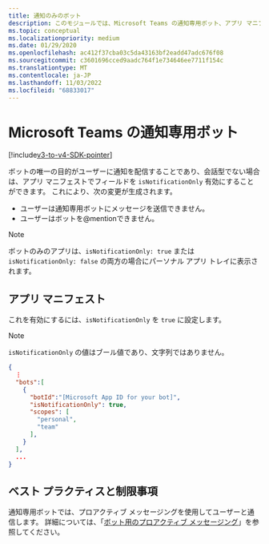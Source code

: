 ```yaml
---
title: 通知のみのボット
description: このモジュールでは、Microsoft Teams の通知専用ボット、アプリ マニフェスト、およびそのベスト プラクティスと制限事項について説明します
ms.topic: conceptual
ms.localizationpriority: medium
ms.date: 01/29/2020
ms.openlocfilehash: ac412f37cba03c5da43163bf2eadd47adc676f08
ms.sourcegitcommit: c3601696cced9aadc764f1e734646ee7711f154c
ms.translationtype: MT
ms.contentlocale: ja-JP
ms.lasthandoff: 11/03/2022
ms.locfileid: "68833017"
---
```

# <a name="notification-only-bots-in-microsoft-teams"></a>Microsoft Teams の通知専用ボット

[!include[v3-to-v4-SDK-pointer](~/includes/v3-to-v4-pointer-bots.md)]

ボットの唯一の目的がユーザーに通知を配信することであり、会話型でない場合は、アプリ マニフェストでフィールドを `isNotificationOnly` 有効にすることができます。 これにより、次の変更が生成されます。

* ユーザーは通知専用ボットにメッセージを送信できません。
* ユーザーはボットを@mentionできません。

> [!NOTE]
> ボットのみのアプリは、`isNotificationOnly: true` または `isNotificationOnly: false` の両方の場合にパーソナル アプリ トレイに表示されます。

## <a name="app-manifest"></a>アプリ マニフェスト

これを有効にするには、`isNotificationOnly` を `true` に設定します。

> [!NOTE]
> `isNotificationOnly` の値はブール値であり、文字列ではありません。

```json
{
  ⋮
  "bots":[
    {
      "botId":"[Microsoft App ID for your bot]",
      "isNotificationOnly": true,
      "scopes": [
        "personal",
        "team"
      ],
    }
  ],
  ...
}
```

## <a name="best-practices-and-limitations"></a>ベスト プラクティスと制限事項

通知専用ボットでは、プロアクティブ メッセージングを使用してユーザーと通信します。 詳細については、「[ボット用のプロアクティブ メッセージング](~/resources/bot-v3/bot-conversations/bots-conv-proactive.md)」を参照してください。
